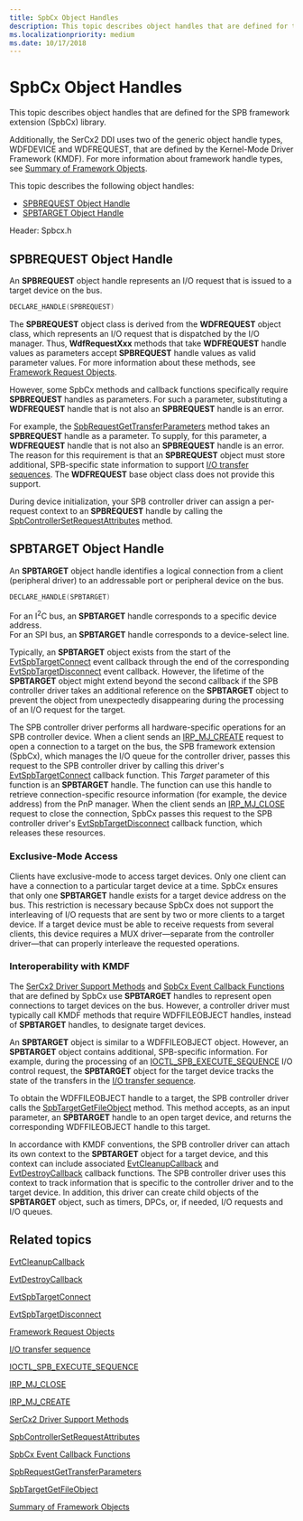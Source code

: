 ```yaml
---
title: SpbCx Object Handles
description: This topic describes object handles that are defined for the SPB framework extension (SpbCx) library.
ms.localizationpriority: medium
ms.date: 10/17/2018
---
```


# SpbCx Object Handles

This topic describes object handles that are defined for the SPB framework extension (SpbCx) library.

Additionally, the SerCx2 DDI uses two of the generic object handle types, WDFDEVICE and WDFREQUEST, that are defined by the Kernel-Mode Driver Framework (KMDF).
For more information about framework handle types, see [Summary of Framework Objects](https://docs.microsoft.com/windows-hardware/drivers/wdf/summary-of-framework-objects).

This topic describes the following object handles:

* [SPBREQUEST Object Handle](#spbrequest-object-handle)
* [SPBTARGET Object Handle](#spbtarget-object-handle)

Header: Spbcx.h

## SPBREQUEST Object Handle

An **SPBREQUEST** object handle represents an I/O request that is issued to a target device on the bus.

```cpp
DECLARE_HANDLE(SPBREQUEST)
```

The **SPBREQUEST** object class is derived from the **WDFREQUEST** object class, which represents an I/O request that is dispatched by the I/O manager.
Thus, **WdfRequestXxx** methods that take **WDFREQUEST** handle values as parameters accept **SPBREQUEST** handle values as valid parameter values.
For more information about these methods, see [Framework Request Objects](https://docs.microsoft.com/windows-hardware/drivers/wdf/framework-request-objects).

However, some SpbCx methods and callback functions specifically require **SPBREQUEST** handles as parameters.
For such a parameter, substituting a **WDFREQUEST** handle that is not also an **SPBREQUEST** handle is an error.

For example, the [SpbRequestGetTransferParameters](https://docs.microsoft.com/windows-hardware/drivers/ddi/spbcx/nf-spbcx-spbrequestgettransferparameters) method takes an **SPBREQUEST** handle as a parameter.
To supply, for this parameter, a **WDFREQUEST** handle that is not also an **SPBREQUEST** handle is an error.
The reason for this requirement is that an **SPBREQUEST** object must store additional, SPB-specific state information to support [I/O transfer sequences](https://docs.microsoft.com/windows-hardware/drivers/spb/i-o-transfer-sequences).
The **WDFREQUEST** base object class does not provide this support.

During device initialization, your SPB controller driver can assign a per-request context to an **SPBREQUEST** handle by calling the [SpbControllerSetRequestAttributes](https://docs.microsoft.com/windows-hardware/drivers/ddi/spbcx/nf-spbcx-spbcontrollersetrequestattributes) method.
  
## SPBTARGET Object Handle

An **SPBTARGET** object handle identifies a logical connection from a client (peripheral driver) to an addressable port or peripheral device on the bus.

   ```cpp
   DECLARE_HANDLE(SPBTARGET)
   ```

For an I<sup>2</sup>C bus, an **SPBTARGET** handle corresponds to a specific device address.  
For an SPI bus, an **SPBTARGET** handle corresponds to a device-select line.

Typically, an **SPBTARGET** object exists from the start of the [EvtSpbTargetConnect](https://docs.microsoft.com/windows-hardware/drivers/ddi/spbcx/nc-spbcx-evt_spb_target_connect) event callback through the end of the corresponding [EvtSpbTargetDisconnect](https://docs.microsoft.com/windows-hardware/drivers/ddi/spbcx/nc-spbcx-evt_spb_target_disconnect) event callback. However, the lifetime of the **SPBTARGET** object might extend beyond the second callback if the SPB controller driver takes an additional reference on the **SPBTARGET** object to prevent the object from unexpectedly disappearing during the processing of an I/O request for the target.

The SPB controller driver performs all hardware-specific operations for an SPB controller device.
When a client sends an [IRP_MJ_CREATE](https://docs.microsoft.com/windows-hardware/drivers/ifs/irp-mj-create) request to open a connection to a target on the bus, the SPB framework extension (SpbCx), which manages the I/O queue for the controller driver, passes this request to the SPB controller driver by calling this driver's [EvtSpbTargetConnect](https://docs.microsoft.com/windows-hardware/drivers/ddi/spbcx/nc-spbcx-evt_spb_target_connect) callback function.
This _Target_ parameter of this function is an **SPBTARGET** handle.
The function can use this handle to retrieve connection-specific resource information (for example, the device address) from the PnP manager.
When the client sends an [IRP_MJ_CLOSE](https://docs.microsoft.com/windows-hardware/drivers/kernel/irp-mj-close) request to close the connection, SpbCx passes this request to the SPB controller driver's [EvtSpbTargetDisconnect](https://docs.microsoft.com/windows-hardware/drivers/ddi/spbcx/nc-spbcx-evt_spb_target_disconnect) callback function, which releases these resources.

### Exclusive-Mode Access

Clients have exclusive-mode to access target devices. Only one client can have a connection to a particular target device at a time.
SpbCx ensures that only one **SPBTARGET** handle exists for a target device address on the bus.
This restriction is necessary because SpbCx does not support the interleaving of I/O requests that are sent by two or more clients to a target device.
If a target device must be able to receive requests from several clients, this device requires a MUX driver—separate from the controller driver—that can properly interleave the requested operations.

### Interoperability with KMDF

The [SerCx2 Driver Support Methods](https://docs.microsoft.com/windows-hardware/drivers/ddi/index) and [SpbCx Event Callback Functions](https://docs.microsoft.com/previous-versions/hh450911(v=vs.85)) that are defined by SpbCx use **SPBTARGET** handles to represent open connections to target devices on the bus.
However, a controller driver must typically call KMDF methods that require WDFFILEOBJECT handles, instead of **SPBTARGET** handles, to designate target devices.

An **SPBTARGET** object is similar to a WDFFILEOBJECT object. However, an **SPBTARGET** object contains additional, SPB-specific information.
For example, during the processing of an [IOCTL_SPB_EXECUTE_SEQUENCE](https://msdn.microsoft.com/library/windows/hardware/hh450857) I/O control request, the **SPBTARGET** object for the target device tracks the state of the transfers in the [I/O transfer sequence](https://docs.microsoft.com/windows-hardware/drivers/spb/i-o-transfer-sequences).

To obtain the WDFFILEOBJECT handle to a target, the SPB controller driver calls the [SpbTargetGetFileObject](https://docs.microsoft.com/windows-hardware/drivers/ddi/spbcx/nf-spbcx-spbtargetgetfileobject) method.
This method accepts, as an input parameter, an **SPBTARGET** handle to an open target device, and returns the corresponding WDFFILEOBJECT handle to this target.

In accordance with KMDF conventions, the SPB controller driver can attach its own context to the **SPBTARGET** object for a target device, and this context can include associated [EvtCleanupCallback](https://docs.microsoft.com/windows-hardware/drivers/ddi/wdfobject/nc-wdfobject-evt_wdf_object_context_cleanup) and [EvtDestroyCallback](https://docs.microsoft.com/windows-hardware/drivers/ddi/wdfobject/nc-wdfobject-evt_wdf_object_context_destroy) callback functions.
The SPB controller driver uses this context to track information that is specific to the controller driver and to the target device.
In addition, this driver can create child objects of the **SPBTARGET** object, such as timers, DPCs, or, if needed, I/O requests and I/O queues.

## Related topics

[EvtCleanupCallback](https://docs.microsoft.com/windows-hardware/drivers/ddi/wdfobject/nc-wdfobject-evt_wdf_object_context_cleanup)

[EvtDestroyCallback](https://docs.microsoft.com/windows-hardware/drivers/ddi/wdfobject/nc-wdfobject-evt_wdf_object_context_destroy)

[EvtSpbTargetConnect](https://docs.microsoft.com/windows-hardware/drivers/ddi/spbcx/nc-spbcx-evt_spb_target_connect)

[EvtSpbTargetDisconnect](https://docs.microsoft.com/windows-hardware/drivers/ddi/spbcx/nc-spbcx-evt_spb_target_disconnect)

[Framework Request Objects](https://docs.microsoft.com/windows-hardware/drivers/wdf/framework-request-objects)

[I/O transfer sequence](https://docs.microsoft.com/windows-hardware/drivers/spb/i-o-transfer-sequences)

[IOCTL_SPB_EXECUTE_SEQUENCE](https://msdn.microsoft.com/library/windows/hardware/hh450857)

[IRP_MJ_CLOSE](https://docs.microsoft.com/windows-hardware/drivers/kernel/irp-mj-close)

[IRP_MJ_CREATE](https://docs.microsoft.com/windows-hardware/drivers/ifs/irp-mj-create)

[SerCx2 Driver Support Methods](https://docs.microsoft.com/windows-hardware/drivers/ddi/index)

[SpbControllerSetRequestAttributes](https://docs.microsoft.com/windows-hardware/drivers/ddi/spbcx/nf-spbcx-spbcontrollersetrequestattributes)

[SpbCx Event Callback Functions](https://docs.microsoft.com/previous-versions/hh450911(v=vs.85))

[SpbRequestGetTransferParameters](https://docs.microsoft.com/windows-hardware/drivers/ddi/spbcx/nf-spbcx-spbrequestgettransferparameters)

[SpbTargetGetFileObject](https://docs.microsoft.com/windows-hardware/drivers/ddi/spbcx/nf-spbcx-spbtargetgetfileobject)

[Summary of Framework Objects](https://docs.microsoft.com/windows-hardware/drivers/wdf/summary-of-framework-objects)
